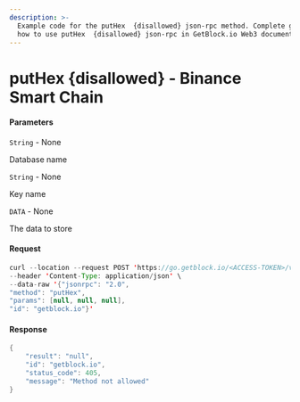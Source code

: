 ```yaml
---
description: >-
  Example code for the putHex  {disallowed} json-rpc method. Сomplete guide on
  how to use putHex  {disallowed} json-rpc in GetBlock.io Web3 documentation.
---
```


# putHex {disallowed} - Binance Smart Chain

#### Parameters

`String` - None

Database name

`String` - None

Key name

`DATA` - None

The data to store

#### Request

```java
curl --location --request POST 'https://go.getblock.io/<ACCESS-TOKEN>/v1/mainnet/' \
--header 'Content-Type: application/json' \
--data-raw '{"jsonrpc": "2.0",
"method": "putHex",
"params": [null, null, null],
"id": "getblock.io"}'
```

#### Response

```java
{
    "result": "null",
    "id": "getblock.io",
    "status_code": 405,
    "message": "Method not allowed"
}
```
